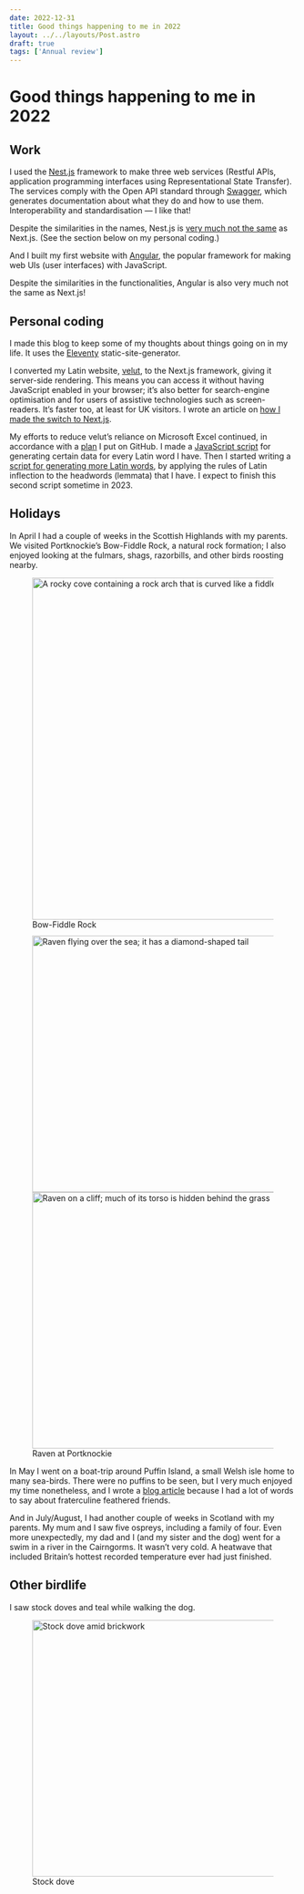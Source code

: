 ```yaml
---
date: 2022-12-31
title: Good things happening to me in 2022
layout: ../../layouts/Post.astro
draft: true
tags: ['Annual review']
---
```


# Good things happening to me in 2022
## Work
I used the [Nest.js](https://nestjs.com/) framework to make three web services (Restful APIs, application programming interfaces using Representational State Transfer). The services comply with the Open API standard through [Swagger](https://swagger.io), which generates documentation about what they do and how to use them. Interoperability and standardisation — I like that!

Despite the similarities in the names, Nest.js is [very much not the same](./web-technologies-with-confusing-names) as Next.js. (See the section below on my personal coding.)

And I built my first website with [Angular](https://angular.io), the popular framework for making web UIs (user interfaces) with JavaScript.

Despite the similarities in the functionalities, Angular is also very much not the same as Next.js!

## Personal coding
I made this blog to keep some of my thoughts about things going on in my life. It uses the [Eleventy](https://www.11ty.dev) static-site-generator.

I converted my Latin website, [velut](https://www.velut.co.uk), to the Next.js framework, giving it server-side rendering. This means you can access it without having JavaScript enabled in your browser; it’s also better for search-engine optimisation and for users of assistive technologies such as screen-readers. It’s faster too, at least for UK visitors. I wrote an article on [how I made the switch to Next.js](./porting-velut-to-nextjs/).

My efforts to reduce velut’s reliance on Microsoft Excel continued, in accordance with a [plan](https://github.com/DuncanRitchie/velut/blob/main/plan.md) I put on GitHub. I made a [JavaScript script](https://www.duncanritchie.co.uk/velut-word-data-generator/) for generating certain data for every Latin word I have. Then I started writing a [script for generating more Latin words](https://www.duncanritchie.co.uk/velut-inflector/), by applying the rules of Latin inflection to the headwords (lemmata) that I have. I expect to finish this second script sometime in 2023.

## Holidays
In April I had a couple of weeks in the Scottish Highlands with my parents. We visited Portknockie’s Bow-Fiddle Rock, a natural rock formation; I also enjoyed looking at the fulmars, shags, razorbills, and other birds roosting nearby.

<figure>
<img alt="A rocky cove containing a rock arch that is curved like a fiddle’s bow" width="600" style="aspect-ratio: 4/3;" src="./assets/bow-fiddle-rock.webp" />
<figcaption>Bow-Fiddle Rock</figcaption>
</figure>

<style>
	#ravens-figure, #ravens-figure div {
		max-width: 450px;
	}
	@media (min-width: 950px) {
		#ravens-figure, #ravens-figure div {
			max-width: 900px;
		}
	}
</style>

<figure id="ravens-figure" style="margin-top: -3px;">
<div style="display: flex; flex-wrap: wrap;">
<img alt="Raven flying over the sea; it has a diamond-shaped tail" width="450" style="aspect-ratio: 3/2;" src="./assets/raven-flying.webp" />
<img alt="Raven on a cliff; much of its torso is hidden behind the grass" width="450" style="aspect-ratio: 3/2;" src="./assets/raven-on-cliff.webp" />
</div>
<figcaption>Raven at Portknockie</figcaption>
</figure>

In May I went on a boat-trip around Puffin Island, a small Welsh isle home to many sea-birds. There were no puffins to be seen, but I very much enjoyed my time nonetheless, and I wrote a [blog article](./words-for-puffin) because I had a lot of words to say about fraterculine feathered friends.

And in July/August, I had another couple of weeks in Scotland with my parents. My mum and I saw five ospreys, including a family of four. Even more unexpectedly, my dad and I (and my sister and the dog) went for a swim in a river in the Cairngorms. It wasn’t very cold. A heatwave that included Britain’s hottest recorded temperature ever had just finished.

## Other birdlife

I saw stock doves and teal while walking the dog.

<figure>
<img alt="Stock dove amid brickwork" width="450" style="aspect-ratio: 4/3;" src="./assets/stock-dove.webp" />
<figcaption>Stock dove</figcaption>
</figure>
